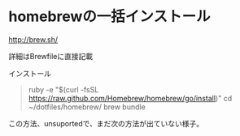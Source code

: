 homebrewの一括インストール
=====

http://brew.sh/

詳細はBrewfileに直接記載

インストール

>ruby -e "$(curl -fsSL https://raw.github.com/Homebrew/homebrew/go/install)"
>cd ~/dotfiles/homebrew/
>brew bundle

この方法、unsuportedで、まだ次の方法が出ていない様子。
